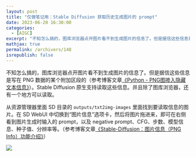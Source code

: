 ```yaml
---
layout: post
title: "仅做笔记用：Stable Diffusion 获取历史生成图片的 prompt"
date: 2023-06-20 16:30:00
categories: 
  - [AIGC]
excerpt: "不知怎么搞的，图库浏览器点开图片看不到生成图片的信息了。但是据信这些信息是写在 PNG 数据的某个附加区段的（参考博客文章《Python - PNG图掺入隐藏文本信息》）。Stable Diffusion 原生支持读取这些信息。并且除了图库浏览器，还有一个地方可以读取。"
mathjax: true
permalink: /archivers/148
isrepublish: false
---
```


不知怎么搞的，图库浏览器点开图片看不到生成图片的信息了。但是据信这些信息是写在 PNG 数据的某个附加区段的（参考博客文章[《Python - PNG图掺入隐藏文本信息》](https://www.aiuai.cn/aifarm1516.html)）。Stable Diffusion 原生支持读取这些信息。并且除了图库浏览器，还有一个地方可以读取。

从资源管理器里面 SD 目录的 ```outputs/txt2img-images``` 里面找到要读取信息的图片。在 SD WebUI 中切换到“图片信息”选项卡，然后将图片拖进来，即可在右侧看到图片生成时输入的 prompt，以及 negative prompt、CFG、步数、模型信息、种子值、分辨率等。（参考博客文章[《Stable-Diffusion：图片信息（PNG Info）功能介绍》](https://huke88.com/article/8116.html)）

![](https://images.weserv.nl/?url=https://pic.huke88.com/article/content/image/2023-06-01/6854BFD9-BC5E-1801-D85E-CD9A93C77982.png)